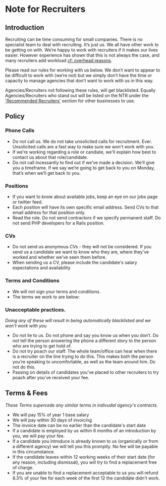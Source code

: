 # Note for Recruiters

## Introduction

Recruiting can be time consuming for small companies. There is no specialist team to deal with recruiting. It’s just us. We all have other work to be getting on with. We’re happy to work with recruiters if it makes our lives easier. However experience has shown that this is not always the case, and many recruiters add workload [cf: overhead reasons](overhead_reasons.md).

Please read our rules for working with us below. We don’t want to appear to be difficult to work with (we’re not) but we simply don’t have the time or capacity to manage agencies that don’t want to work with us in this way.

Agencies/Recruiters not following these rules, will get blacklisted. Equally Agencies/Recruiters who stand out will be listed on the NTR under the ['Recommended Recruiters'](recommended_recruiters.md) section for other businesses to use.

## Policy

### Phone Calls
* Do not call us. We do not take unsolicited calls for recruitment. Ever. Unsolicited calls are a fast way to make sure we won't work with you.
* If we're working regarding a role or candiate, we'll explain how best to contact us about that role/candidate.
* Do not call incessantly to find out if we’ve made a decision. We’ll give you a timeframe. If we say we’re going to get back to you on Monday, that’s when we’ll get back to you.

### Positions
* If you want to know about available jobs, keep an eye on our jobs page or twitter feed.
* Each position will have its own specific email address. Send CVs to that email address for that position only.
* Read the role. Do not send contractors if we specify permanent staff. Do not send PHP developers for a Rails position.

### CVs
* Do not send us anonymous CVs - they will not be considered. If you send us a candidate we want to know who they are, where they've worked and whether we've seen them before.
* When sending us a CV, please include the candidate's salary expectations and availability

### Terms and Conditions
* We will not sign your terms and conditions. 
* The terms we work to are below:


### Unacceptable practices. 
_Doing any of these will result in being automatically blacklisted and we won't work with you_

* Do not lie to us. Do not phone and say you know us when you don’t. Do not tell the person answering the phone a different story to the person who are trying to get hold of.
* Do not try poach our staff. The whole team/office can hear when there is a recruiter on the line trying to do this. This makes both the person you’re speaking to uncomfortable, as well as the team around him. Do not do this.
* Passing on details of candidates you’ve placed to other recruiters to try poach after you’ve received your fee.



## Terms & Fees
_These Terms supercede any similar terms in indivudal agency's contracts._

* We will pay 15% of year 1 base salary
* We will pay within 30 days of invoicing
* The invoice date can be no earlier than the candidate's start date
* If a candidate is employed by us within 6 months of an introduction by you, we will pay your fee.
* If a candidate you introduce is already known to us (organically or from a different agency) we will tell you this promptly. No fee will be payable in this circumstance.
* If the candidate leaves within 12 working weeks of their start date (for any reason, including dismissal), you will try to find a replacement free of charge.
* If you are unable to find a replacement acceptable to us you will refund 8.3% of your fee for each week of the first 12 the candidate didn't work.
